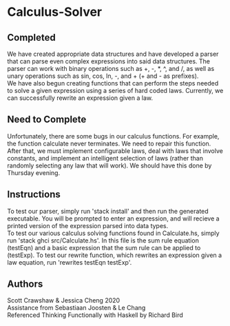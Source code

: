 # Calculus-Solver
## Completed
We have created appropriate data structures and have developed a parser that can parse even complex expressions into said data structures. The parser can work with binary operations such as +, -, *, ^, and /, as well as unary operations such as sin, cos, ln, -, and + (+ and - as prefixes).  
We have also begun creating functions that can perform the steps needed to solve a given expression using a series of hard coded laws. Currently, we can successfully rewrite an expression given a law.

## Need to Complete
Unfortunately, there are some bugs in our calculus functions. For example, the function calculate never terminates. We need to repair this function. After that, we must implement configurable laws, deal with laws that involve constants, and implement an intelligent selection of laws (rather than randomly selecting any law that will work). We should have this done by Thursday evening.

## Instructions
To test our parser, simply run 'stack install' and then run the generated executable. You will be prompted to enter an expression, and will recieve a printed version of the expression parsed into data types.  
To test our various calculus solving functions found in Calculate.hs, simply run 'stack ghci src/Calculate.hs'. In this file is the sum rule equation (testEqn) and a basic expression that the sum rule can be applied to (testExp). To test our rewrite function, which rewrites an expression given a law equation, run 'rewrites testEqn testExp'.

## Authors
Scott Crawshaw & Jessica Cheng 2020  
Assistance from Sebastiaan Joosten & Le Chang  
Referenced Thinking Functionally with Haskell by Richard Bird

